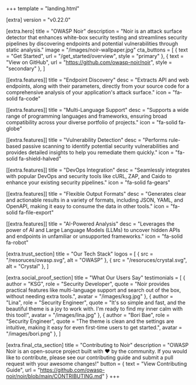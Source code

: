 +++
template = "landing.html"

[extra]
version = "v0.22.0"

[extra.hero]
title = "OWASP Noir"
description = "Noir is an attack surface detector that enhances white-box security testing and streamlines security pipelines by discovering endpoints and potential vulnerabilities through static analysis."
image = "/images/noir-wallpaper.jpg"
cta_buttons = [
    { text = "Get Started", url = "/get_started/overview", style = "primary" },
    { text = "View on GitHub", url = "https://github.com/owasp-noir/noir", style = "secondary" },
]

[[extra.features]]
title = "Endpoint Discovery"
desc = "Extracts API and web endpoints, along with their parameters, directly from your source code for a comprehensive analysis of your application's attack surface."
icon = "fa-solid fa-code"

[[extra.features]]
title = "Multi-Language Support"
desc = "Supports a wide range of programming languages and frameworks, ensuring broad compatibility across your diverse portfolio of projects."
icon = "fa-solid fa-globe"

[[extra.features]]
title = "Vulnerability Detection"
desc = "Performs rule-based passive scanning to identify potential security vulnerabilities and provides detailed insights to help you remediate them quickly."
icon = "fa-solid fa-shield-halved"

[[extra.features]]
title = "DevOps Integration"
desc = "Seamlessly integrates with popular DevOps and security tools like cURL, ZAP, and Caido to enhance your existing security pipelines."
icon = "fa-solid fa-gears"

[[extra.features]]
title = "Flexible Output Formats"
desc = "Generates clear and actionable results in a variety of formats, including JSON, YAML, and OpenAPI, making it easy to consume the data in other tools."
icon = "fa-solid fa-file-export"

[[extra.features]]
title = "AI-Powered Analysis"
desc = "Leverages the power of AI and Large Language Models (LLMs) to uncover hidden APIs and endpoints in unfamiliar or unsupported frameworks."
icon = "fa-solid fa-robot"

[extra.trust_section]
title = "Our Tech Stack"
logos = [
    { src = "/resoruces/owasp.svg", alt = "OWASP" },
    { src = "/resoruces/crystal.svg", alt = "Crystal" },
]

[extra.social_proof_section]
title = "What Our Users Say"
testimonials = [
    { author = "KSG", role = "Security Developer", quote = "Noir provides practical features like multi-language support and search out of the box, without needing extra tools.", avatar = "/images/ksg.jpg" },
    { author = "Lina", role = "Security Engineer", quote = "It's so simple and fast, and the beautiful theme is a joy to work with. I'm ready to find my inner calm with this tool!", avatar = "/images/lina.jpg" },
    { author = "Bori Bae", role = "Security Engineer", quote = "The theme is clean and the settings are intuitive, making it easy for even first-time users to get started.", avatar = "/images/bori.png" },
]

[extra.final_cta_section]
title = "Contributing to Noir"
description = "OWASP Noir is an open-source project built with ❤️ by the community. If you would like to contribute, please see our contributing guide and submit a pull request with your awesome changes!"
button = { text = "View Contributing Guide", url = "https://github.com/owasp-noir/noir/blob/main/CONTRIBUTING.md" }
+++
